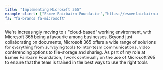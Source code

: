 ```yaml
---
title: "Implementing Microsoft 365"
example-client: ["Esmee Fairbairn Foundation","https://esmeefairbairn.org.uk","with"]
fa: "fa-brands fa-microsoft"
---
```


We're increasingly moving to a "cloud-based" working environment, with Microsoft 365 being a favourite among businesses. Beyond just collaborating on documents, Microsoft 365 offers a wide range of solutions for everything from surveying tools to inter-team communications, video conferencing options to file-storage and sharing. As part of my role at Esmee Fairbairn Foundation, I work continually on the use of Microsoft 365 to ensure that the team is trained in the best ways to use the right tools.